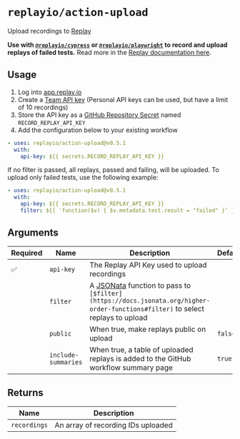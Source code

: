 # `replayio/action-upload`

Upload recordings to [Replay](https://replay.io)

**Use with [`@replayio/cypress`](https://github.com/replayio/replay-cli/tree/main/packages/cypress) or [`@replayio/playwright`](https://github.com/replayio/replay-cli/tree/main/packages/playwright) to record and upload replays of failed tests.** Read more in the [Replay documentation here](https://docs.replay.io/docs/recording-tests-9f771761436440e6b672701e6107d2b1#2f17815187014b5b931eebf84141b1b7).

## Usage

1. Log into [app.replay.io](https://app.replay.io)
2. Create a [Team API key](https://docs.replay.io/docs/setting-up-a-team-f5bd9ee853814d6f84e23fb535066199#4913df9eb7384a94a23ccbf335189370) (Personal API keys can be used, but have a limit of 10 recordings)
3. Store the API key as a [GitHub Repository Secret](https://docs.github.com/en/actions/security-guides/encrypted-secrets#creating-encrypted-secrets-for-a-repository) named `RECORD_REPLAY_API_KEY`
4. Add the configuration below to your existing workflow

```yaml
- uses: replayio/action-upload@v0.5.1
  with:
    api-key: ${{ secrets.RECORD_REPLAY_API_KEY }}
```

If no filter is passed, all replays, passed and failing, will be uploaded. To upload only failed tests, use the following example:

```yaml
- uses: replayio/action-upload@v0.5.1
  with:
    api-key: ${{ secrets.RECORD_REPLAY_API_KEY }}
    filter: ${{ 'function($v) { $v.metadata.test.result = "failed" }' }}
```

## Arguments

| Required           | Name                | Description                                                                                                                                           | Default |
| ------------------ | ------------------- | ----------------------------------------------------------------------------------------------------------------------------------------------------- | ------- |
| :white_check_mark: | `api-key`           | The Replay API Key used to upload recordings                                                                                                          |
| &nbsp;             | `filter`            | A [JSONata](https://jsonata.org/) function to pass to `[$filter](https://docs.jsonata.org/higher-order-functions#filter)` to select replays to upload |
| &nbsp;             | `public`            | When true, make replays public on upload                                                                                                              | `false` |
| &nbsp;             | `include-summaries` | When true, a table of uploaded replays is added to the GitHub workflow summary page                                                                   | `true`  |

## Returns

| Name         | Description                        |
| ------------ | ---------------------------------- |
| `recordings` | An array of recording IDs uploaded |
